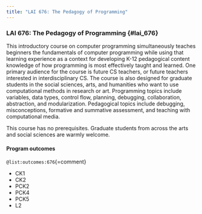 ```yaml
---
title: "LAI 676: The Pedagogy of Programming"
---
```


### LAI 676: The Pedagogy of Programming {#lai_676}

This introductory course on computer programming simultaneously teaches beginners the fundamentals of computer programming while using that learning experience as a context for developing K-12 pedagogical content knowledge of how programming is most effectively taught and learned. One primary audience for the course is future CS teachers, or future teachers interested in interdisciplinary CS. The course is also designed for graduate students in the social sciences, arts, and humanities who want to use computational methods in research or art. Programming topics include variables, data types, control flow, planning, debugging, collaboration, abstraction, and modularization. Pedagogical topics include debugging, misconceptions, formative and summative assessment, and teaching with computational media.

This course has no prerequisites. Graduate students from across the arts and social sciences are warmly welcome. 

#### Program outcomes

` @list:outcomes:676 `{=comment}

 - CK1
 - CK2
 - PCK2
 - PCK4
 - PCK5
 - L2